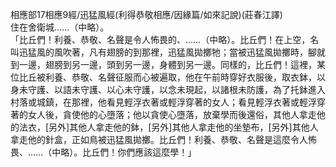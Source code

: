 相應部17相應9經/迅猛風經(利得恭敬相應/因緣篇/如來記說)(莊春江譯)  
住在舍衛城……（中略）。  
「比丘們！利養、恭敬、名聲是令人怖畏的、……（中略）。比丘們！在上空，名叫迅猛風的風吹著，凡有翅膀的到那裡，迅猛風拋擲牠；當被迅猛風拋擲時，腳就到一邊，翅膀到另一邊，頭到另一邊，身體到另一邊。同樣的，比丘們！這裡，某位比丘被利養、恭敬、名聲征服而心被遍取，他在午前時穿好衣服後，取衣鉢，以身未守護、以語未守護、以心未守護，以念未現起，以諸根未防護，為了托鉢進入村落或城鎮，在那裡，他看見輕浮衣著或輕浮穿著的女人；看見輕浮衣著或輕浮穿著的女人後，貪使他的心墮落；他以貪使心墮落，放棄學而後還俗，其他人拿走他的法衣，[另外]其他人拿走他的鉢，[另外]其他人拿走他的坐墊布，[另外]其他人拿走他的針盒，正如鳥被迅猛風拋擲。比丘們！利養、恭敬、名聲是這麼令人怖畏、……（中略）。比丘們！你們應該這麼學！」  
  
  
